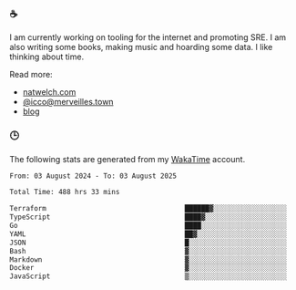 ### ☕

I am currently working on tooling for the internet and promoting SRE. I am also writing some books, making music and hoarding some data. I like thinking about time.

Read more:

 - [natwelch.com](https://natwelch.com)
 - [@icco@merveilles.town](https://merveilles.town/@icco)
 - [blog](https://writing.natwelch.com)

### 🕒

The following stats are generated from my [WakaTime](https://wakatime.com/@icco) account.

<!--START_SECTION:waka-->

```txt
From: 03 August 2024 - To: 03 August 2025

Total Time: 488 hrs 33 mins

Terraform                                  ██████▓░░░░░░░░░░░░░░░░░░   26.62 %
TypeScript                                 ████▓░░░░░░░░░░░░░░░░░░░░   19.10 %
Go                                         ████░░░░░░░░░░░░░░░░░░░░░   16.23 %
YAML                                       ██▓░░░░░░░░░░░░░░░░░░░░░░   11.28 %
JSON                                       █░░░░░░░░░░░░░░░░░░░░░░░░   04.47 %
Bash                                       ▓░░░░░░░░░░░░░░░░░░░░░░░░   03.08 %
Markdown                                   ▓░░░░░░░░░░░░░░░░░░░░░░░░   02.89 %
Docker                                     ▓░░░░░░░░░░░░░░░░░░░░░░░░   02.23 %
JavaScript                                 ▒░░░░░░░░░░░░░░░░░░░░░░░░   01.91 %
```

<!--END_SECTION:waka-->
